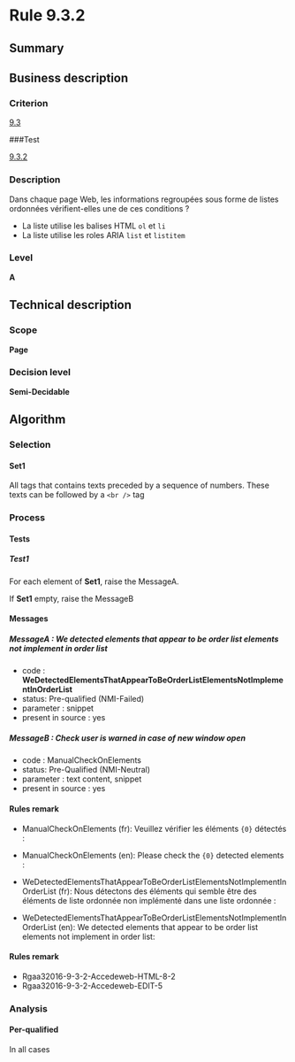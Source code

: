 # Rule 9.3.2

## Summary

## Business description

### Criterion

[9.3](http://references.modernisation.gouv.fr/rgaa/criteres.html#crit-9-3)

###Test

[9.3.2](http://references.modernisation.gouv.fr/rgaa/criteres.html#test-9-3-2)

### Description

Dans chaque page Web, les informations regroup&eacute;es sous forme de listes ordonn&eacute;es v&eacute;rifient-elles une de ces conditions ? 
 
 * La liste utilise les balises HTML `ol` et `li` 
 * La liste utilise les roles ARIA `list` et `listitem` 

### Level

**A**

## Technical description

### Scope

**Page**

### Decision level

**Semi-Decidable**

## Algorithm

### Selection

#### Set1

All tags that contains texts preceded by a sequence of numbers. These texts can be followed by a `<br />` tag

### Process

#### Tests

##### Test1

For each element of **Set1**, raise the MessageA.

If **Set1** empty, raise the MessageB

#### Messages

##### MessageA : We detected elements that appear to be order list elements not implement in order list

-    code : **WeDetectedElementsThatAppearToBeOrderListElementsNotImplementInOrderList** 
-    status: Pre-qualified (NMI-Failed)
-    parameter : snippet
-    present in source : yes

##### MessageB : Check user is warned in case of new window open

-   code : ManualCheckOnElements
-   status: Pre-Qualified (NMI-Neutral)
-   parameter : text content, snippet
-   present in source : yes

#### Rules remark

 * ManualCheckOnElements (fr): Veuillez v&eacute;rifier les &eacute;l&eacute;ments <code>{0}</code> d&eacute;tect&eacute;s :
 * ManualCheckOnElements (en): Please check the <code>{0}</code> detected elements :

 * WeDetectedElementsThatAppearToBeOrderListElementsNotImplementInOrderList (fr): Nous d&eacute;tectons des &eacute;l&eacute;ments qui semble &ecirc;tre des &eacute;l&eacute;ments de liste ordonn&eacute;e non impl&eacute;ment&eacute; dans une liste ordonn&eacute;e :
 * WeDetectedElementsThatAppearToBeOrderListElementsNotImplementInOrderList (en): We detected elements that appear to be order list elements not implement in order list:

#### Rules remark

 * Rgaa32016-9-3-2-Accedeweb-HTML-8-2
 * Rgaa32016-9-3-2-Accedeweb-EDIT-5

### Analysis

#### Per-qualified

In all cases
